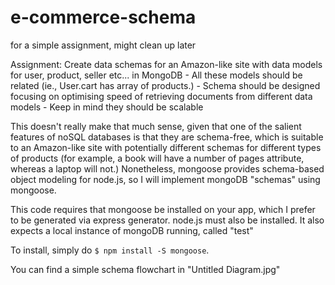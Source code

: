 # e-commerce-schema
for a simple assignment, might clean up later


Assignment: Create data schemas for an Amazon-like site with data models for user, product, seller etc... in MongoDB
    - All these models should be related (ie., User.cart has array of products.)
    - Schema should be designed focusing on optimising speed of retrieving documents from different data models
    - Keep in mind they should be scalable

This doesn't really make that much sense, given that one of the salient features of noSQL databases is that they are schema-free, which is suitable to an Amazon-like site with potentially different schemas for different types of products (for example, a book will have a number of pages attribute, whereas a laptop will not.) Nonetheless, mongoose provides schema-based object modeling for node.js, so I will implement mongoDB "schemas" using mongoose.

This code requires that mongoose be installed on your app, which I prefer to be generated via express generator. node.js must also be installed. It also expects a local instance of mongoDB running, called "test"

To install, simply do ```$ npm install -S mongoose```.

You can find a simple schema flowchart in "Untitled Diagram.jpg"
